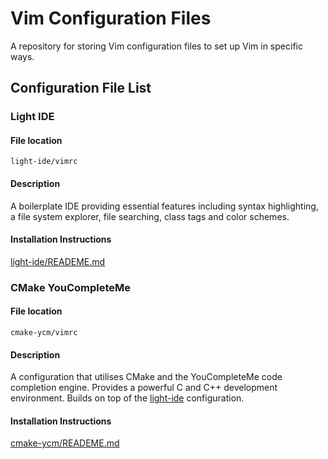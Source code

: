 # Vim Configuration Files

A repository for storing Vim configuration files to set up Vim in specific ways.

## Configuration File List

### Light IDE

#### File location
`light-ide/vimrc`

#### Description
A boilerplate IDE providing essential features including syntax highlighting, a file system explorer, file searching, class tags and color schemes.

#### Installation Instructions

[light-ide/READEME.md](light-ide/README.md)

### CMake YouCompleteMe

#### File location

`cmake-ycm/vimrc`

#### Description

A configuration that utilises CMake and the YouCompleteMe code completion engine. Provides a powerful C and C++ development environment. Builds on top of the [light-ide](light-ide/README.md) configuration.

#### Installation Instructions

[cmake-ycm/READEME.md](cmake-ycm/README.md)